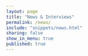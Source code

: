 ```yaml
---
layout: page
title: "News & Interviews"
permalink: /news/
include: "snippets/news.html"
sharing: false
show_in_menu: true
published: true
---
```

